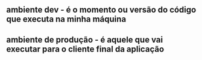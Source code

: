 ## ambiente dev - é o momento ou versão do código que executa na minha máquina

## ambiente de produção - é aquele que vai executar para o cliente final da aplicação